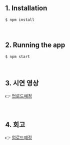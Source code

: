 ## 1. Installation

```bash
$ npm install
```

<br>

## 2. Running the app

```bash
$ npm start
```

<br>

## 3. 시연 영상
👉 <u>업로드예정</u>

<br>

## 4. 회고
👉 <u>업로드예정</u>
